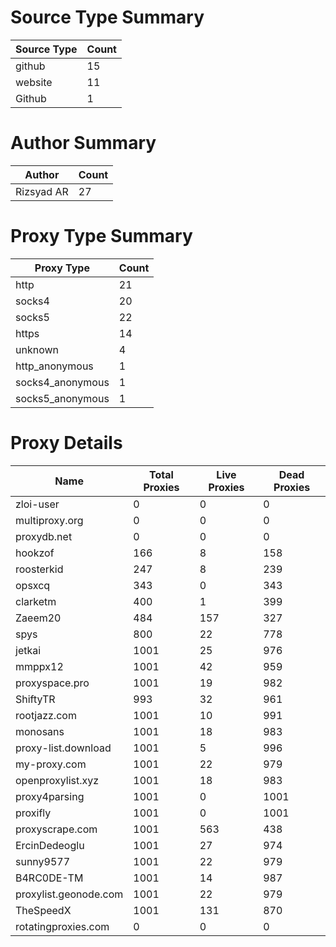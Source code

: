 # Source Type Summary

| Source Type | Count |
|-------------|-------|
| github | 15 |
| website | 11 |
| Github | 1 |


# Author Summary

| Author | Count |
|--------|-------|
| Rizsyad AR | 27 |


# Proxy Type Summary

| Proxy Type | Count |
|------------|-------|
| http | 21 |
| socks4 | 20 |
| socks5 | 22 |
| https | 14 |
| unknown | 4 |
| http_anonymous | 1 |
| socks4_anonymous | 1 |
| socks5_anonymous | 1 |


# Proxy Details

| Name | Total Proxies | Live Proxies | Dead Proxies |
|------|---------------|--------------|---------------|
| zloi-user | 0 | 0 | 0 |
| multiproxy.org | 0 | 0 | 0 |
| proxydb.net | 0 | 0 | 0 |
| hookzof | 166 | 8 | 158 |
| roosterkid | 247 | 8 | 239 |
| opsxcq | 343 | 0 | 343 |
| clarketm | 400 | 1 | 399 |
| Zaeem20 | 484 | 157 | 327 |
| spys | 800 | 22 | 778 |
| jetkai | 1001 | 25 | 976 |
| mmppx12 | 1001 | 42 | 959 |
| proxyspace.pro | 1001 | 19 | 982 |
| ShiftyTR | 993 | 32 | 961 |
| rootjazz.com | 1001 | 10 | 991 |
| monosans | 1001 | 18 | 983 |
| proxy-list.download | 1001 | 5 | 996 |
| my-proxy.com | 1001 | 22 | 979 |
| openproxylist.xyz | 1001 | 18 | 983 |
| proxy4parsing | 1001 | 0 | 1001 |
| proxifly | 1001 | 0 | 1001 |
| proxyscrape.com | 1001 | 563 | 438 |
| ErcinDedeoglu | 1001 | 27 | 974 |
| sunny9577 | 1001 | 22 | 979 |
| B4RC0DE-TM | 1001 | 14 | 987 |
| proxylist.geonode.com | 1001 | 22 | 979 |
| TheSpeedX | 1001 | 131 | 870 |
| rotatingproxies.com | 0 | 0 | 0 |
